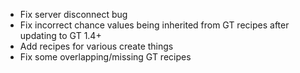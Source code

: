 - Fix server disconnect bug
- Fix incorrect chance values being inherited from GT recipes after updating to GT 1.4+
- Add recipes for various create things
- Fix some overlapping/missing GT recipes